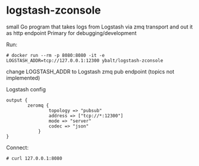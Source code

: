 # logstash-zconsole

small Go program that takes logs from Logstash via zmq transport and out it as http endpoint
Primary for debugging/development

Run:
```
# docker run --rm -p 8080:8080 -it -e LOGSTASH_ADDR=tcp://127.0.0.1:12300 ybalt/logstash-zconsole
```
change LOGSTASH_ADDR to Logstash zmq pub endpoint (topics not implemented)

Logstash config
```
output {
		zeromq {
            	topology => "pubsub"
            	address => ["tcp://*:12300"]
            	mode => "server"
            	codec => "json"
            }
}
```
Connect:
```
# curl 127.0.0.1:8080
```
